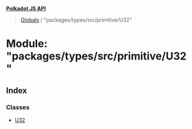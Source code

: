 **[Polkadot JS API](../README.md)**

> [Globals](../globals.md) / "packages/types/src/primitive/U32"

# Module: "packages/types/src/primitive/U32"

## Index

### Classes

* [U32](../classes/_packages_types_src_primitive_u32_.u32.md)
